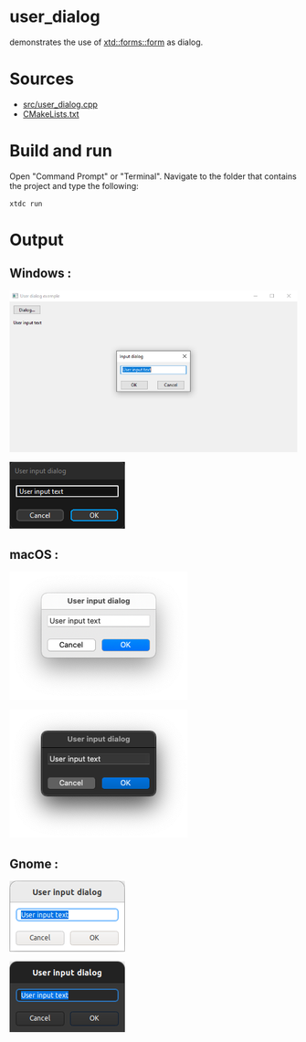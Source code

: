 # user_dialog

demonstrates the use of [xtd::forms::form](https://gammasoft71.github.io/xtd/reference_guides/latest/classxtd_1_1forms_1_1form.html) as dialog.

# Sources

* [src/user_dialog.cpp](src/user_dialog.cpp)
* [CMakeLists.txt](CMakeLists.txt)

# Build and run

Open "Command Prompt" or "Terminal". Navigate to the folder that contains the project and type the following:

```shell
xtdc run
```

# Output

## Windows :

![Screenshot](../../../../docs/pictures/examples/user_dialog_w.png)

![Screenshot](../../../../docs/pictures/examples/user_dialog_wd.png)

## macOS :

![Screenshot](../../../../docs/pictures/examples/user_dialog_m.png)

![Screenshot](../../../../docs/pictures/examples/user_dialog_md.png)

## Gnome :

![Screenshot](../../../../docs/pictures/examples/user_dialog_g.png)

![Screenshot](../../../../docs/pictures/examples/user_dialog_gd.png)
